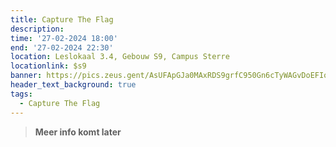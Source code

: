 ```yaml
---
title: Capture The Flag
description: 
time: '27-02-2024 18:00'
end: '27-02-2024 22:30'
location: Leslokaal 3.4, Gebouw S9, Campus Sterre
locationlink: $s9
banner: https://pics.zeus.gent/AsUFApGJa0MAxRDS9grfC950Gn6cTyWAGvDoEFIo.png
header_text_background: true
tags:
  - Capture The Flag
---
```


> **Meer info komt later**
